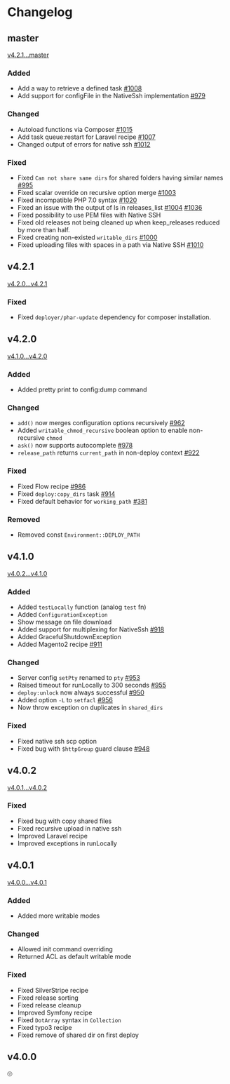 # Changelog

## master
[v4.2.1...master](https://github.com/deployphp/deployer/compare/v4.2.1...master)

### Added
- Add a way to retrieve a defined task [#1008](https://github.com/deployphp/deployer/pull/1008)
- Add support for configFile in the NativeSsh implementation [#979](https://github.com/deployphp/deployer/pull/979)

### Changed
- Autoload functions via Composer [#1015](https://github.com/deployphp/deployer/pull/1015)
- Add task queue:restart for Laravel recipe [#1007](https://github.com/deployphp/deployer/pull/1007)
- Changed output of errors for native ssh [#1012](https://github.com/deployphp/deployer/issues/1012)

### Fixed
- Fixed `Can not share same dirs` for shared folders having similar names [#995](https://github.com/deployphp/deployer/issues/995)
- Fixed scalar override on recursive option merge [#1003](https://github.com/deployphp/deployer/pull/1003)
- Fixed incompatible PHP 7.0 syntax [#1020](https://github.com/deployphp/deployer/pull/1020)
- Fixed an issue with the output of ls in releases_list [#1004](https://github.com/deployphp/deployer/issues/1004) [#1036](https://github.com/deployphp/deployer/pull/1036/)
- Fixed possibility to use PEM files with Native SSH
- Fixed old releases not being cleaned up when keep_releases reduced by more than half.
- Fixed creating non-existed `writable_dirs` [#1000](https://github.com/deployphp/deployer/pull/1000)
- Fixed uploading files with spaces in a path via Native SSH [#1010](https://github.com/deployphp/deployer/issues/1010)


## v4.2.1
[v4.2.0...v4.2.1](https://github.com/deployphp/deployer/compare/v4.2.0...v4.2.1)

### Fixed
- Fixed `deployer/phar-update` dependency for composer installation.


## v4.2.0
[v4.1.0...v4.2.0](https://github.com/deployphp/deployer/compare/v4.1.0...v4.2.0)

### Added
- Added pretty print to config:dump command

### Changed
- `add()` now merges configuration options recursively [#962](https://github.com/deployphp/deployer/pull/962)
- Added `writable_chmod_recursive` boolean option to enable non-recursive `chmod`
- `ask()` now supports autocomplete [#978](https://github.com/deployphp/deployer/pull/978)
- `release_path` returns `current_path` in non-deploy context [#922](https://github.com/deployphp/deployer/pull/922)

### Fixed
- Fixed Flow recipe [#986](https://github.com/deployphp/deployer/pull/986)
- Fixed `deploy:copy_dirs` task [#914](https://github.com/deployphp/deployer/pull/914)
- Fixed default behavior for `working_path` [#381](https://github.com/deployphp/deployer/pull/381)

### Removed
- Removed const `Environment::DEPLOY_PATH`


## v4.1.0
[v4.0.2...v4.1.0](https://github.com/deployphp/deployer/compare/v4.0.2...v4.1.0)

### Added
- Added `testLocally` function (analog `test` fn)
- Added `ConfigurationException`
- Show message on file download
- Added support for multiplexing for NativeSsh [#918](https://github.com/deployphp/deployer/pull/918)
- Added GracefulShutdownException
- Added Magento2 recipe [#911](https://github.com/deployphp/deployer/pull/911)

### Changed
- Server config `setPty` renamed to `pty` [#953](https://github.com/deployphp/deployer/pull/953)
- Raised timeout for runLocally to 300 seconds [#955](https://github.com/deployphp/deployer/pull/955)
- `deploy:unlock` now always successful [#950](https://github.com/deployphp/deployer/pull/950)
- Added option `-L` to `setfacl` [#956](https://github.com/deployphp/deployer/pull/956)
- Now throw exception on duplicates in `shared_dirs`

### Fixed
- Fixed native ssh scp option
- Fixed bug with `$httpGroup` guard clause [#948](https://github.com/deployphp/deployer/pull/948)



## v4.0.2
[v4.0.1...v4.0.2](https://github.com/deployphp/deployer/compare/v4.0.1...v4.0.2)

### Fixed
- Fixed bug with copy shared files
- Fixed recursive upload in native ssh
- Improved Laravel recipe
- Improved exceptions in runLocally



## v4.0.1
[v4.0.0...v4.0.1](https://github.com/deployphp/deployer/compare/v4.0.0...v4.0.1)

### Added
- Added more writable modes

### Changed
- Allowed init command overriding
- Returned ACL as default writable mode

### Fixed
- Fixed SilverStripe recipe
- Fixed release sorting
- Fixed release cleanup
- Improved Symfony recipe
- Fixed `DotArray` syntax in `Collection`
- Fixed typo3 recipe
- Fixed remove of shared dir on first deploy



## v4.0.0
🙄
